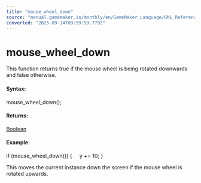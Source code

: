 ```yaml
---
title: "mouse_wheel_down"
source: "manual.gamemaker.io/monthly/en/GameMaker_Language/GML_Reference/Game_Input/Mouse_Input/mouse_wheel_down.htm"
converted: "2025-09-14T03:59:59.779Z"
---
```


# mouse\_wheel\_down

This function returns true if the mouse wheel is being rotated downwards and false otherwise.

#### Syntax:

mouse\_wheel\_down();

#### Returns:

[Boolean](../../../GML_Overview/Data_Types.md)

#### Example:

if (mouse\_wheel\_down())
{
    y += 10;
}

This moves the current instance down the screen if the mouse wheel is rotated upwards.